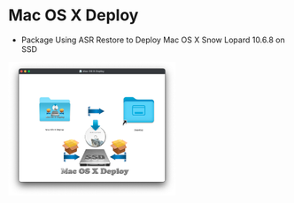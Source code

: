 # Mac OS X Deploy
- Package Using ASR Restore to Deploy Mac OS X Snow Lopard 10.6.8 on SSD 

<img src="Pics/Deploy.png" alt="Github Project" style="width:60%;">
